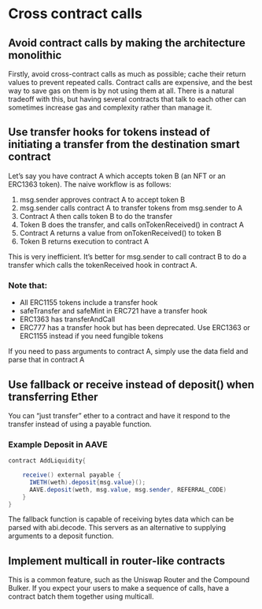 # Cross contract calls

## Avoid contract calls by making the architecture monolithic

Firstly, avoid cross-contract calls as much as possible; cache their return values to prevent repeated calls.
Contract calls are expensive, and the best way to save gas on them is by not using them at all.
There is a natural tradeoff with this, but having several contracts that talk to each other can sometimes increase gas and complexity rather than manage it.

## Use transfer hooks for tokens instead of initiating a transfer from the destination smart contract

Let’s say you have contract A which accepts token B (an NFT or an ERC1363 token). The naive workflow is as follows:

1. msg.sender approves contract A to accept token B
2. msg.sender calls contract A to transfer tokens from msg.sender to A
3. Contract A then calls token B to do the transfer
4. Token B does the transfer, and calls onTokenReceived() in contract A
5. Contract A returns a value from onTokenReceived() to token B
6. Token B returns execution to contract A

This is very inefficient. It’s better for msg.sender to call contract B to do a transfer which calls the tokenReceived hook in contract A.

### Note that:

- All ERC1155 tokens include a transfer hook
- safeTransfer and safeMint in ERC721 have a transfer hook
- ERC1363 has transferAndCall
- ERC777 has a transfer hook but has been deprecated. Use ERC1363 or ERC1155 instead if you need fungible tokens

If you need to pass arguments to contract A, simply use the data field and parse that in contract A

## Use fallback or receive instead of deposit() when transferring Ether

You can “just transfer” ether to a contract and have it respond to the transfer instead of using a payable function.

### Example Deposit in AAVE

```java
contract AddLiquidity{

    receive() external payable {
      IWETH(weth).deposit{msg.value}();
      AAVE.deposit(weth, msg.value, msg.sender, REFERRAL_CODE)
    }
}

```
The fallback function is capable of receiving bytes data which can be parsed with abi.decode. This servers as an alternative to supplying arguments to a deposit function.

## Implement multicall in router-like contracts

This is a common feature, such as the Uniswap Router and the Compound Bulker.
If you expect your users to make a sequence of calls, have a contract batch them together using multicall.
